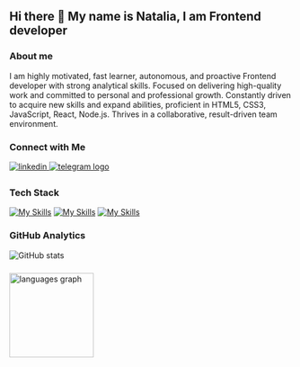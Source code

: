 ## Hi there 👋 My name is Natalia, I am Frontend developer

### About me

I am highly motivated, fast learner, autonomous, and proactive Frontend developer with strong analytical skills. Focused on delivering high-quality work and committed to personal and professional growth. Constantly driven to acquire new skills and expand abilities, proficient in HTML5, CSS3, JavaScript, React, Node.js. Thrives in a collaborative, result-driven team environment.

### Connect with Me

<a href="https://linkedin.com/in/https://linkedin.com/in/natalia-yarema" target="_blank">
<img src=https://img.shields.io/badge/linkedin-%231E77B5.svg?&style=for-the-badge&logo=linkedin&logoColor=white alt=linkedin style="margin-bottom: 5px;" /></a><a href="http://t.me/Nataliya_Yarema" target="_blank">
    <img src="https://img.shields.io/static/v1?message=Telegram&logo=telegram&label=&color=2CA5E0&logoColor=white&labelColor=&style=for-the-badge"  alt="telegram logo" style="margin-bottom: 5px;"  />
  </a>

### Tech Stack


[![My Skills](https://skillicons.dev/icons?i=js,html,css,react,redux)](https://skillicons.dev)
[![My Skills](https://skillicons.dev/icons?i=git,github,nodejs,vite,mongodb,vercel,vscode)](https://skillicons.dev)
[![My Skills](https://skillicons.dev/icons?i=emotion,styledcomponents,bootstrap,materialui,figma)](https://skillicons.dev)

### GitHub Analytics


![ GitHub stats](https://github-readme-stats.vercel.app/api?username=YaremaNatalia&show_icons=true&theme=radical)


###

<div align="left">

  <img src="https://github-readme-stats.vercel.app/api/top-langs?username=YaremaNatalia&locale=en&hide_title=false&layout=compact&card_width=320&langs_count=5&theme=dracula&hide_border=false&order=2" height="150" alt="languages graph"  />
</div>

###
